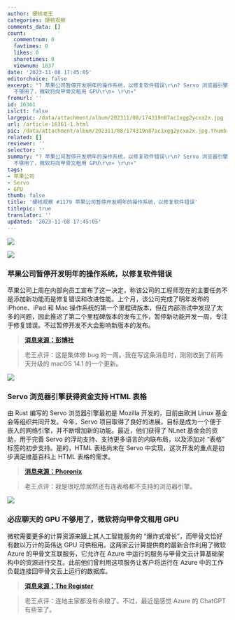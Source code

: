 ```yaml
---
author: 硬核老王
categories: 硬核观察
comments_data: []
count:
  commentnum: 0
  favtimes: 0
  likes: 0
  sharetimes: 0
  viewnum: 1837
date: '2023-11-08 17:45:05'
editorchoice: false
excerpt: "? 苹果公司暂停开发明年的操作系统，以修复软件错误\r\n? Servo 浏览器引擎获得资金支持 HTML 表格\r\n? 必应聊天的 GPU
  不够用了，微软将向甲骨文租用 GPU\r\n» \r\n»"
fromurl: ''
id: 16361
islctt: false
largepic: /data/attachment/album/202311/08/174319n87ac1xgg2ycxa2x.jpg
url: /article-16361-1.html
pic: /data/attachment/album/202311/08/174319n87ac1xgg2ycxa2x.jpg.thumb.jpg
related: []
reviewer: ''
selector: ''
summary: "? 苹果公司暂停开发明年的操作系统，以修复软件错误\r\n? Servo 浏览器引擎获得资金支持 HTML 表格\r\n? 必应聊天的 GPU
  不够用了，微软将向甲骨文租用 GPU\r\n» \r\n»"
tags:
- 苹果公司
- Servo
- GPU
thumb: false
title: '硬核观察 #1179 苹果公司暂停开发明年的操作系统，以修复软件错误'
titlepic: true
translator: ''
updated: '2023-11-08 17:45:05'
---
```


![](/data/attachment/album/202311/08/174319n87ac1xgg2ycxa2x.jpg)


![](/data/attachment/album/202311/08/174356p6wn2kl8okkwno9n.png)


### 苹果公司暂停开发明年的操作系统，以修复软件错误


苹果公司上周在内部向员工宣布了这一决定，称该公司的工程师现在的主要任务不是添加新功能而是修复错误和改进性能。上个月，该公司完成了明年发布的 iPhone、iPad 和 Mac 操作系统的第一个里程碑版本，但在内部测试中发现了太多的问题，因此推迟了第二个里程碑版本的发布工作，暂停新功能开发一周，专注于修复错误。不过暂停开发不大会影响新版本的发布。



> 
> **[消息来源：彭博社](https://www.bloomberg.com/news/articles/2023-11-07/apple-delays-work-on-ios-18-macos-15-watchos-11-due-to-problems-with-bugs)**
> 
> 
> 



> 
> 老王点评：这是集体修 bug 的一周。我在写这条消息时，刚刚收到了前两天升级的 macOS 14.1 的一个更新。
> 
> 
> 


![](/data/attachment/album/202311/08/174417c5lf18zmmgmlmryg.png)


### Servo 浏览器引擎获得资金支持 HTML 表格


由 Rust 编写的 Servo 浏览器引擎最初是 Mozilla 开发的，目前由欧洲 Linux 基金会等组织共同开发。今年，Servo 项目取得了良好的进展，目标是成为一个便于嵌入的网络引擎，并不断增加新的功能。最近，他们获得了 NLnet 基金会的资助，用于完善 Servo 的浮动支持、支持更多语言的内联布局，以及添加对 “表格” 标签的初步支持。是的，HTML 表格尚未在 Servo 中实现，这次开发的重点是初步满足维基百科上 HTML 表格的需求。



> 
> **[消息来源：Phoronix](https://www.phoronix.com/news/Servo-Grant-Funding-Table)**
> 
> 
> 



> 
> 老王点评：我是很吃惊居然还有连表格都不支持的浏览器引擎。
> 
> 
> 


![](/data/attachment/album/202311/08/174438jhj3035jfjhhsn7f.png)


### 必应聊天的 GPU 不够用了，微软将向甲骨文租用 GPU


微软需要更多的计算资源来跟上其人工智能服务的 “爆炸式增长”，而甲骨文恰好有数以万计的英伟达 GPU 可供租用。这两家云计算提供商的最新合作利用了微软 Azure 的甲骨文互联服务，它允许在 Azure 中运行的服务与甲骨文云计算基础架构中的资源进行交互。此前他们曾利用这项服务让客户将运行在 Azure 中的工作负载连接回甲骨文云上运行的数据库。



> 
> **[消息来源：The Register](https://www.theregister.com/2023/11/07/bing_gpu_oracle/)**
> 
> 
> 



> 
> 老王点评：连地主家都没有余粮了。不过，最近是感觉 Azure 的 ChatGPT 有些笨了。
> 
> 
>